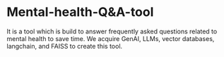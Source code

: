# Mental-health-Q&A-tool
It is a tool which is build to answer frequently asked questions related to mental health to save time. We acquire GenAI, LLMs, vector databases, langchain, and FAISS to create this tool. 

